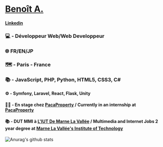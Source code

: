 # [Benoît A.](https://www.benoit-arnoult.xyz)
#### [Linkedin](https://www.linkedin.com/in/beno%C3%AEt-arnoult-3b1b0917a/)
### 💻 - Développeur Web/Web Developpeur
### 🌐 FR/EN/JP
### 🗺 - Paris - France

### 📚 - JavaScript, PHP, Python, HTML5, CSS3, C#
#### ⚙ - Symfony, Laravel, React, Flask, Unity
#### 👨‍💻 - En stage chez [PacaProperty](https://www.pacaproperty.fr) / Currently in an internship at [PacaProperty](https://www.pacaproperty.fr)
#### 📚 - DUT MMI à [L'IUT De Marne La Vallée](http://iut.u-pem.fr/) / Multimedia and Internet Jobs 2 year degree at [Marne La Vallée's Institute of Technology](http://iut.u-pem.fr/)


![Anurag's github stats](https://github-readme-stats.vercel.app/api?username=PiiXelx64&theme=default&show_icons=true)
